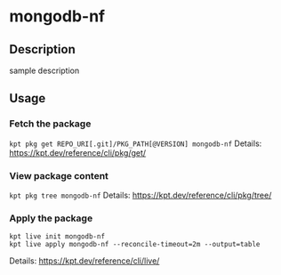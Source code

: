 # mongodb-nf

## Description
sample description

## Usage

### Fetch the package
`kpt pkg get REPO_URI[.git]/PKG_PATH[@VERSION] mongodb-nf`
Details: https://kpt.dev/reference/cli/pkg/get/

### View package content
`kpt pkg tree mongodb-nf`
Details: https://kpt.dev/reference/cli/pkg/tree/

### Apply the package
```
kpt live init mongodb-nf
kpt live apply mongodb-nf --reconcile-timeout=2m --output=table
```
Details: https://kpt.dev/reference/cli/live/
